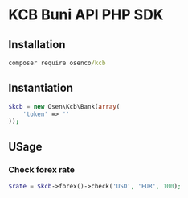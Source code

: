 # KCB Buni API PHP SDK

## Installation

```cmd
composer require osenco/kcb
```

## Instantiation

```php
$kcb = new Osen\Kcb\Bank(array(
    'token' => ''
));
```

## USage

### Check forex rate

```php
$rate = $kcb->forex()->check('USD', 'EUR', 100);
```
